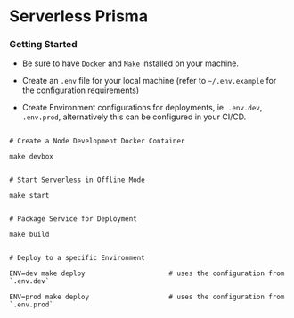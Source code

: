 # Serverless Prisma

### Getting Started

- Be sure to have `Docker` and `Make` installed on your machine.

- Create an `.env` file for your local machine (refer to `~/.env.example` for the configuration requirements)

- Create Environment configurations for deployments, ie. `.env.dev`, `.env.prod`, alternatively this can be configured in your CI/CD.

```console

# Create a Node Development Docker Container

make devbox


# Start Serverless in Offline Mode

make start


# Package Service for Deployment

make build


# Deploy to a specific Environment

ENV=dev make deploy                     # uses the configuration from `.env.dev`

ENV=prod make deploy                    # uses the configuration from `.env.prod`

```
